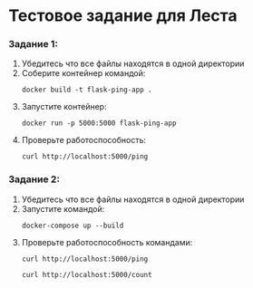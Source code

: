 # Тестовое задание для Леста

### Задание 1:
1. Убедитесь что все файлы находятся в одной директории
2. Соберите контейнер командой:
   ```
   docker build -t flask-ping-app .
   ```
6. Запустите контейнер:
   ```
   docker run -p 5000:5000 flask-ping-app
   ```
8. Проверьте работоспособность:
   ```
   curl http://localhost:5000/ping
   ```

### Задание 2:
1. Убедитесь что все файлы находятся в одной директории
2. Запустите командой:
   ```
   docker-compose up --build
   ```
4. Проверьте работоспособность командами:  
   ```
   curl http://localhost:5000/ping
   ```
   ``` 
   curl http://localhost:5000/count
   ```  
